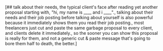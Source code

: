 [## talk about their needs, the typical client's face after reading yet another proposal starting with, "hi, my name is ____ and i ____"., talking about their needs and their job posting before talking about yourself is also powerful because it immediately shows them you read their job posting., most freelancers just cut and paste the same garbage proposal to every client, and clients delete it immediately., so the sooner you can show this proposal is really for them, and not a generic cut & paste message that's going to bore them half to death, the better.]

